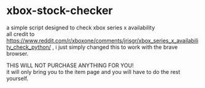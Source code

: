 # xbox-stock-checker
a simple script designed to check xbox series x availability</br>
all credit to https://www.reddit.com/r/xboxone/comments/jrisgr/xbox_series_x_availability_check_python/ , i just simply changed this to work with the brave browser.</br>

THIS WILL NOT PURCHASE ANYTHING FOR YOU!</br>
it will only bring you to the item page and you will have to do the rest yourself.
